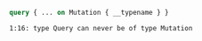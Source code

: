 ```graphql
query { ... on Mutation { __typename } }
```

```
1:16: type Query can never be of type Mutation
```